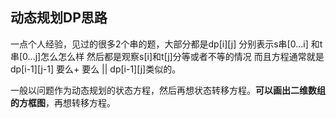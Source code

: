 ## 动态规划DP思路

一点个人经验，见过的很多2个串的题，大部分都是dp[i][j] 分别表示s串[0...i] 和t串[0...j]怎么怎么样 然后都是观察s[i]和t[j]分等或者不等的情况 而且方程通常就是 dp[i-1][j-1] 要么+ 要么 || dp[i-1][j]类似的。

一般以问题作为动态规划的状态方程，然后再想状态转移方程。**可以画出二维数组的方框图**，再想转移方程。
